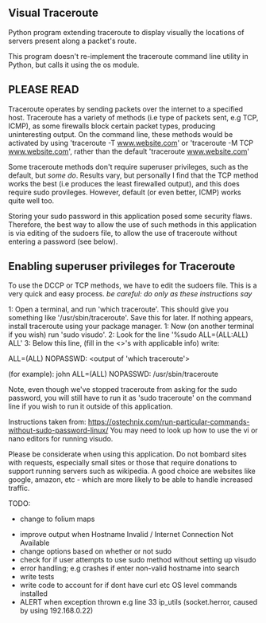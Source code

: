 ## Visual Traceroute

Python program extending traceroute to display visually the locations of servers present along a packet's route.

This program doesn't re-implement the traceroute command line utility in Python, but calls it using the os module.


## PLEASE READ
Traceroute operates by sending packets over the internet to a specified host. 
Traceroute has a variety of methods (i.e type of packets sent, e.g TCP, ICMP), as some firewalls
block certain packet types, producing uninteresting output. On the command line, these methods would
be activated by using 'traceroute -T www.website.com' or 'traceroute -M TCP www.website.com', rather than the
default 'traceroute www.website.com'

Some traceroute methods don't require superuser privileges, such as the default,
but *some do*. Results vary, but personally I find that the TCP method works the best (i.e produces the least
firewalled output), and this does require sudo provileges. However, default (or even better, ICMP) works quite well too. 

Storing your sudo password in this application posed some security flaws.
Therefore, the best way to allow the use of such methods in this application is 
via editing of the sudoers file, to allow the use of traceroute without entering a password (see below).


## Enabling superuser privileges for Traceroute
To use the DCCP or TCP methods, we have to edit the sudoers file. This is a very quick and easy process.
*be careful: do only as these instructions say*

1: Open a terminal, and run 'which traceroute'. This should give you something like '/usr/sbin/traceroute'. Save this for later.
If nothing appears, install traceroute using your package manager.
1: Now (on another terminal if you wish) run 'sudo visudo'.
2: Look for the line '%sudo   ALL=(ALL:ALL) ALL'
3: Below this line, (fill in the <>'s with applicable info) write:

<your username> ALL=(ALL) NOPASSWD: <output of 'which traceroute'>

(for example):
john ALL=(ALL) NOPASSWD: /usr/sbin/traceroute

Note, even though we've stopped traceroute from asking for the sudo password, 
you will still have to run it as 'sudo traceroute' on the command line if you wish
to run it outside of this application.

Instructions taken from: https://ostechnix.com/run-particular-commands-without-sudo-password-linux/
You may need to look up how to use the vi or nano editors for running visudo.


Please be considerate when using this application. Do not bombard sites with requests, especially small
sites or those that require donations to support running servers such as wikipedia. A good choice are websites like
google, amazon, etc - which are more likely to be able to handle increased traffic.






TODO:
* change to folium maps
- improve output when Hostname Invalid / Internet Connection Not Available
- change options based on whether or not sudo
- check for if user attempts to use sudo method without setting up visudo
- error handling; e.g crashes if enter non-valid hostname into search
- write tests
- write code to account for if dont have curl etc OS level commands installed
- ALERT when exception thrown e.g line 33 ip_utils (socket.herror, caused by using 192.168.0.22)